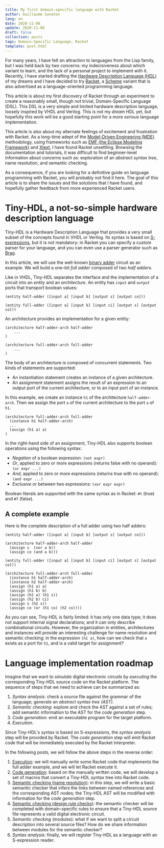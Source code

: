 ```yaml
---
title: My first domain-specific language with Racket
author: Guillaume Savaton
lang: en
date: 2020-11-08
update: 2020-11-08
draft: false
collection: posts
tags: Domain-Specific Language, Racket
template: post.html
---
```


For many years, I have felt an attraction to languages from the Lisp family,
but I was held back by two concerns: my indecisiveness about which variant to learn,
and the lack of a personal project to implement with it.
Recently, I have started drafting the [Hardware Description Language (HDL)](https://en.wikipedia.org/wiki/Hardware_description_language)
of my dreams and I have decided to try [Racket](https://racket-lang.org/),
a [Scheme](https://en.wikipedia.org/wiki/Scheme_%28programming_language%29) variant
that is also advertised as a language-oriented programming language.

<!-- more -->

This article is about my first discovery of Racket through an experiment
to create a reasonably small, though not trivial, Domain-Specific Language (DSL).
This DSL is a very simple and limited hardware description language,
loosely inspired by VHDL and Verilog.
This is not my *dream* HDL yet, but hopefully this work will be a good
starting point for a more *serious* language implementation.

This article is also about my alternate feelings of excitement and frustration
with Racket.
As a long-time adept of the [Model-Driven Engineering (MDE)](https://en.wikipedia.org/wiki/Model-driven_engineering)
methodology, using frameworks such as [EMF (the Eclipse Modeling Framework)](https://www.eclipse.org/modeling/emf/)
and [Xtext](https://www.eclipse.org/Xtext/), I have found Racket unsettling.
Browsing the documentation and tutorials, it was difficult to find beginner-level
information about concerns such as: exploration of an *abstract syntax tree*,
name resolution, and semantic checking.

As a consequence, if you are looking for a definitive guide on language programming
with Racket, you will probably not find it here.
The goal of this article is to share the issues and the solutions that I have found,
and hopefully gather feedback from more experienced Racket users.

Tiny-HDL, a not-so-simple hardware description language
=======================================================

Tiny-HDL is a Hardware Description Language that provides a very small subset of
the concepts found in VHDL or Verilog.
Its syntax is based on [S-expressions](https://en.wikipedia.org/wiki/S-expression),
but it is not mandatory: in Racket you can specify a custom parser for your language,
and you can even use a parser generator such as [Brag](https://docs.racket-lang.org/brag/).

In this article, we will use the well-known [binary adder](https://en.wikipedia.org/wiki/Adder_(electronics)#Binary_adders)
circuit as an example.
We will build a one-bit *full adder* composed of two *half adders*.

Like in VHDL, Tiny-HDL separates the interface and the implementation of a circuit
into an *entity* and an *architecture*.
An entity has `input` and `output` ports that transport boolean values:

```racket
(entity half-adder ([input a] [input b] [output s] [output co]))

(entity full-adder ([input a] [input b] [input ci] [output s] [output co]))
```

An architecture provides an implementation for a given entity:

```racket
(architecture half-adder-arch half-adder
    ...
)

(architecture full-adder-arch full-adder
    ...
)
```

The body of an architecture is composed of concurrent statements.
Two kinds of statements are supported:

* An instantiation statement creates an instance of a given architecture.
* An assignment statement assigns the result of an expression to an output port of the current architecture, or to an input port of an instance.

In this example, we create an instance `h1` of the architecture `half-adder-arch`.
Then we assign the port `a` of the current architecture to the port `a` of `h1`.

```racket
(architecture full-adder-arch full-adder
  (instance h1 half-adder-arch)
  ...
  (assign (h1 a) a)
)
```

In the right-hand side of an assignment, Tiny-HDL also supports boolean operations
using the following syntax:

* *Negation* of a boolean expression: `(not expr)`
* *Or*, applied to zero or more expressions (returns false with no operand): `(or expr ...)`
* *And*, applied to zero or more expressions (returns true with no operand): `(and expr ...)`
* *Exclusive or* between two expressions: `(xor expr expr)`

Boolean literals are supported with the same syntax as in Racket:
`#t` (true) and `#f` (false).

A complete example
------------------

Here is the complete description of a full adder using two half adders:

```racket
(entity half-adder ([input a] [input b] [output s] [output co]))

(architecture half-adder-arch half-adder
  (assign s  (xor a b))
  (assign co (and a b)))

(entity full-adder ([input a] [input b] [input ci] [output s] [output co]))

(architecture full-adder-arch full-adder
  (instance h1 half-adder-arch)
  (instance h2 half-adder-arch)
  (assign (h1 a) a)
  (assign (h1 b) b)
  (assign (h2 a) (h1 s))
  (assign (h2 b) ci)
  (assign s (h2 s))
  (assign co (or (h1 co) (h2 co))))
```

As you can see, Tiny-HDL is fairly limited: it has only one data type;
it does not support internal signal declarations; and it can only describe
combinational circuits.
However, the organization in entities, architectures and instances will provide
an interesting challenge for name resolution and semantic checking:
in the expression `(h1 a)`, how can we check that `a` exists as a port
for `h1`, and is a valid target for assignment?

Language implementation roadmap
===============================

Imagine that we want to *simulate* digital electronic circuits by *executing*
the corresponding Tiny-HDL source code on the Racket platform.
The sequence of steps that we need to achieve can be summarized as:

1. *Syntax analysis*: check a source file against the grammar of the language;
   generate an *abstract syntax tree (AST)*.
2. *Semantic checking*: explore and check the AST against a set of rules;
   add semantic information to the AST for the *code generation* step.
3. *Code generation*: emit an executable program for the target platform.
4. *Execution*.

Since Tiny-HDL's syntax is based on S-expressions, the *syntax analysis* step
will be provided by Racket.
The *code generation* step will emit Racket code that will be immediately
executed by the Racket interpreter.

In the following posts, we will follow the above steps in the reverse order:

1. [Execution](/2020/11/16/my-first-domain-specific-language-with-racket.-step-1:-execution):
   we will manually write some Racket code that implements the
   full adder example, and we will let Racket execute it.
2. [Code generation](/2020/11/23/my-first-domain-specific-language-with-racket.-step-2:-code-generation):
   based on the manually written code, we will develop a set of macros that
   convert a Tiny-HDL syntax tree into Racket code.
3. [Semantic checking (name resolution)](/2020/12/15/my-first-domain-specific-language-with-racket.-step-3:-name-resolution):
   in this step, we will write a basic semantic checker that infers the links
   between named references and the corresponding AST nodes;
   the Tiny-HDL AST will be modified with information for the *code generation* step.
4. [Semantic checking (design rule checks)](/2020/12/18/my-first-domain-specific-language-with-racket.-step-4:-design-rule-checks):
   the semantic checker will be completed with domain-specific rules to ensure
   that a Tiny-HDL source file represents a valid digital electronic circuit.
5. *Semantic checking* (modules): what if we want to split a circuit description
   into several source files? How do we share information between modules for the
   semantic checker?
6. *Syntax analysis*: finally, we will register Tiny-HDL as a language
   with an S-expression reader.
